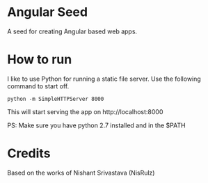# Angular Seed

A seed for creating Angular based web apps.

How to run
==========

I like to use Python for running a static file server. Use the following command to start off.

```
python -m SimpleHTTPServer 8000
```

This will start serving the app on http://localhost:8000

PS: Make sure you have python 2.7 installed and in the $PATH

# Credits
Based on the works of Nishant Srivastava (NisRulz)
